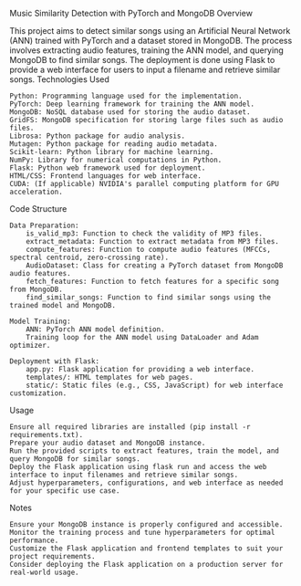 Music Similarity Detection with PyTorch and MongoDB
Overview

This project aims to detect similar songs using an Artificial Neural Network (ANN) trained with PyTorch and a dataset stored in MongoDB. The process involves extracting audio features, training the ANN model, and querying MongoDB to find similar songs. The deployment is done using Flask to provide a web interface for users to input a filename and retrieve similar songs.
Technologies Used

    Python: Programming language used for the implementation.
    PyTorch: Deep learning framework for training the ANN model.
    MongoDB: NoSQL database used for storing the audio dataset.
    GridFS: MongoDB specification for storing large files such as audio files.
    Librosa: Python package for audio analysis.
    Mutagen: Python package for reading audio metadata.
    Scikit-learn: Python library for machine learning.
    NumPy: Library for numerical computations in Python.
    Flask: Python web framework used for deployment.
    HTML/CSS: Frontend languages for web interface.
    CUDA: (If applicable) NVIDIA's parallel computing platform for GPU acceleration.

Code Structure

    Data Preparation:
        is_valid_mp3: Function to check the validity of MP3 files.
        extract_metadata: Function to extract metadata from MP3 files.
        compute_features: Function to compute audio features (MFCCs, spectral centroid, zero-crossing rate).
        AudioDataset: Class for creating a PyTorch dataset from MongoDB audio features.
        fetch_features: Function to fetch features for a specific song from MongoDB.
        find_similar_songs: Function to find similar songs using the trained model and MongoDB.

    Model Training:
        ANN: PyTorch ANN model definition.
        Training loop for the ANN model using DataLoader and Adam optimizer.

    Deployment with Flask:
        app.py: Flask application for providing a web interface.
        templates/: HTML templates for web pages.
        static/: Static files (e.g., CSS, JavaScript) for web interface customization.

Usage

    Ensure all required libraries are installed (pip install -r requirements.txt).
    Prepare your audio dataset and MongoDB instance.
    Run the provided scripts to extract features, train the model, and query MongoDB for similar songs.
    Deploy the Flask application using flask run and access the web interface to input filenames and retrieve similar songs.
    Adjust hyperparameters, configurations, and web interface as needed for your specific use case.

Notes

    Ensure your MongoDB instance is properly configured and accessible.
    Monitor the training process and tune hyperparameters for optimal performance.
    Customize the Flask application and frontend templates to suit your project requirements.
    Consider deploying the Flask application on a production server for real-world usage.
